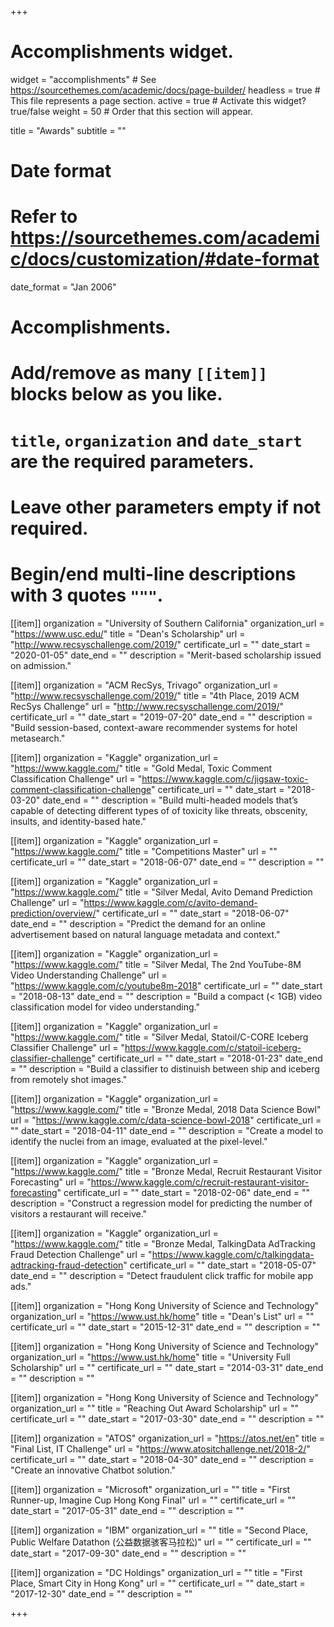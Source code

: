 +++
# Accomplishments widget.
widget = "accomplishments"  # See https://sourcethemes.com/academic/docs/page-builder/
headless = true  # This file represents a page section.
active = true  # Activate this widget? true/false
weight = 50  # Order that this section will appear.

title = "Awards"
subtitle = ""

# Date format
#   Refer to https://sourcethemes.com/academic/docs/customization/#date-format
date_format = "Jan 2006"

# Accomplishments.
#   Add/remove as many `[[item]]` blocks below as you like.
#   `title`, `organization` and `date_start` are the required parameters.
#   Leave other parameters empty if not required.
#   Begin/end multi-line descriptions with 3 quotes `"""`.

[[item]]
  organization = "University of Southern California"
  organization_url = "https://www.usc.edu/"
  title = "Dean's Scholarship"
  url = "http://www.recsyschallenge.com/2019/"
  certificate_url = ""
  date_start = "2020-01-05"
  date_end = ""
  description = "Merit-based scholarship issued on admission."

[[item]]
  organization = "ACM RecSys, Trivago"
  organization_url = "http://www.recsyschallenge.com/2019/"
  title = "4th Place, 2019 ACM RecSys Challenge"
  url = "http://www.recsyschallenge.com/2019/"
  certificate_url = ""
  date_start = "2019-07-20"
  date_end = ""
  description = "Build session-based, context-aware recommender systems for hotel metasearch."

[[item]]
  organization = "Kaggle"
  organization_url = "https://www.kaggle.com/"
  title = "Gold Medal, Toxic Comment Classification Challenge"
  url = "https://www.kaggle.com/c/jigsaw-toxic-comment-classification-challenge"
  certificate_url = ""
  date_start = "2018-03-20"
  date_end = ""
  description = "Build multi-headed models that’s capable of detecting different types of of toxicity like threats, obscenity, insults, and identity-based hate."

[[item]]
  organization = "Kaggle"
  organization_url = "https://www.kaggle.com/"
  title = "Competitions Master"
  url = ""
  certificate_url = ""
  date_start = "2018-06-07"
  date_end = ""
  description = ""

[[item]]
  organization = "Kaggle"
  organization_url = "https://www.kaggle.com/"
  title = "Silver Medal, Avito Demand Prediction Challenge"
  url = "https://www.kaggle.com/c/avito-demand-prediction/overview/"
  certificate_url = ""
  date_start = "2018-06-07"
  date_end = ""
  description = "Predict the demand for an online advertisement based on natural language metadata and context."
  
[[item]]
  organization = "Kaggle"
  organization_url = "https://www.kaggle.com/"
  title = "Silver Medal, The 2nd YouTube-8M Video Understanding Challenge"
  url = "https://www.kaggle.com/c/youtube8m-2018"
  certificate_url = ""
  date_start = "2018-08-13"
  date_end = ""
  description = "Build a compact (< 1GB) video classification model for video understanding."

[[item]]
  organization = "Kaggle"
  organization_url = "https://www.kaggle.com/"
  title = "Silver Medal, Statoil/C-CORE Iceberg Classifier Challenge"
  url = "https://www.kaggle.com/c/statoil-iceberg-classifier-challenge"
  certificate_url = ""
  date_start = "2018-01-23"
  date_end = ""
  description = "Build a classifier to distinuish between ship and iceberg from remotely shot images."

[[item]]
  organization = "Kaggle"
  organization_url = "https://www.kaggle.com/"
  title = "Bronze Medal, 2018 Data Science Bowl"
  url = "https://www.kaggle.com/c/data-science-bowl-2018"
  certificate_url = ""
  date_start = "2018-04-11"
  date_end = ""
  description = "Create a model to identify the nuclei from an image, evaluated at the pixel-level."

[[item]]
  organization = "Kaggle"
  organization_url = "https://www.kaggle.com/"
  title = "Bronze Medal, Recruit Restaurant Visitor Forecasting"
  url = "https://www.kaggle.com/c/recruit-restaurant-visitor-forecasting"
  certificate_url = ""
  date_start = "2018-02-06"
  date_end = ""
  description = "Construct a regression model for predicting the number of visitors a restaurant will receive."

[[item]]
  organization = "Kaggle"
  organization_url = "https://www.kaggle.com/"
  title = "Bronze Medal, TalkingData AdTracking Fraud Detection Challenge"
  url = "https://www.kaggle.com/c/talkingdata-adtracking-fraud-detection"
  certificate_url = ""
  date_start = "2018-05-07"
  date_end = ""
  description = "Detect fraudulent click traffic for mobile app ads."


[[item]]
  organization = "Hong Kong University of Science and Technology"
  organization_url = "https://www.ust.hk/home"
  title = "Dean's List"
  url = ""
  certificate_url = ""
  date_start = "2015-12-31"
  date_end = ""
  description = ""

[[item]]
  organization = "Hong Kong University of Science and Technology"
  organization_url = "https://www.ust.hk/home"
  title = "University Full Scholarship"
  url = ""
  certificate_url = ""
  date_start = "2014-03-31"
  date_end = ""
  description = ""

[[item]]
  organization = "Hong Kong University of Science and Technology"
  organization_url = ""
  title = "Reaching Out Award Scholarship"
  url = ""
  certificate_url = ""
  date_start = "2017-03-30"
  date_end = ""
  description = ""

[[item]]
  organization = "ATOS"
  organization_url = "https://atos.net/en"
  title = "Final List, IT Challenge"
  url = "https://www.atositchallenge.net/2018-2/"
  certificate_url = ""
  date_start = "2018-04-30"
  date_end = ""
  description = "Create an innovative Chatbot solution."  

[[item]]
  organization = "Microsoft"
  organization_url = ""
  title = "First Runner-up, Imagine Cup Hong Kong Final"
  url = ""
  certificate_url = ""
  date_start = "2017-05-31"
  date_end = ""
  description = ""

[[item]]
  organization = "IBM"
  organization_url = ""
  title = "Second Place, Public Welfare Datathon (公益数据骇客马拉松)"
  url = ""
  certificate_url = ""
  date_start = "2017-09-30"
  date_end = ""
  description = ""

[[item]]
  organization = "DC Holdings"
  organization_url = ""
  title = "First Place, Smart City in Hong Kong"
  url = ""
  certificate_url = ""
  date_start = "2017-12-30"
  date_end = ""
  description = ""


  
+++
